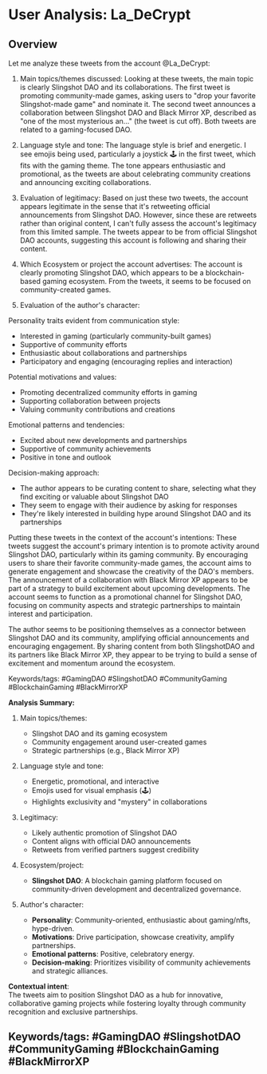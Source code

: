 # User Analysis: La_DeCrypt

## Overview

<think>
Let me analyze these tweets from the account @La_DeCrypt:

1. Main topics/themes discussed:
Looking at these tweets, the main topic is clearly Slingshot DAO and its collaborations. The first tweet is promoting community-made games, asking users to "drop your favorite Slingshot-made game" and nominate it. The second tweet announces a collaboration between Slingshot DAO and Black Mirror XP, described as "one of the most mysterious an..." (the tweet is cut off). Both tweets are related to a gaming-focused DAO.

2. Language style and tone:
The language style is brief and energetic. I see emojis being used, particularly a joystick 🕹️ in the first tweet, which fits with the gaming theme. The tone appears enthusiastic and promotional, as the tweets are about celebrating community creations and announcing exciting collaborations.

3. Evaluation of legitimacy:
Based on just these two tweets, the account appears legitimate in the sense that it's retweeting official announcements from Slingshot DAO. However, since these are retweets rather than original content, I can't fully assess the account's legitimacy from this limited sample. The tweets appear to be from official Slingshot DAO accounts, suggesting this account is following and sharing their content.

4. Which Ecosystem or project the account advertises:
The account is clearly promoting Slingshot DAO, which appears to be a blockchain-based gaming ecosystem. From the tweets, it seems to be focused on community-created games.

5. Evaluation of the author's character:

Personality traits evident from communication style:
- Interested in gaming (particularly community-built games)
- Supportive of community efforts
- Enthusiastic about collaborations and partnerships
- Participatory and engaging (encouraging replies and interaction)

Potential motivations and values:
- Promoting decentralized community efforts in gaming
- Supporting collaboration between projects
- Valuing community contributions and creations

Emotional patterns and tendencies:
- Excited about new developments and partnerships
- Supportive of community achievements
- Positive in tone and outlook

Decision-making approach:
- The author appears to be curating content to share, selecting what they find exciting or valuable about Slingshot DAO
- They seem to engage with their audience by asking for responses
- They're likely interested in building hype around Slingshot DAO and its partnerships

Putting these tweets in the context of the account's intentions:
These tweets suggest the account's primary intention is to promote activity around Slingshot DAO, particularly within its gaming community. By encouraging users to share their favorite community-made games, the account aims to generate engagement and showcase the creativity of the DAO's members. The announcement of a collaboration with Black Mirror XP appears to be part of a strategy to build excitement about upcoming developments. The account seems to function as a promotional channel for Slingshot DAO, focusing on community aspects and strategic partnerships to maintain interest and participation.

The author seems to be positioning themselves as a connector between Slingshot DAO and its community, amplifying official announcements and encouraging engagement. By sharing content from both SlingshotDAO and its partners like Black Mirror XP, they appear to be trying to build a sense of excitement and momentum around the ecosystem.

Keywords/tags: #GamingDAO #SlingshotDAO #CommunityGaming #BlockchainGaming #BlackMirrorXP
</think>

**Analysis Summary:**

1. Main topics/themes:  
   - Slingshot DAO and its gaming ecosystem  
   - Community engagement around user-created games  
   - Strategic partnerships (e.g., Black Mirror XP)  

2. Language style and tone:  
   - Energetic, promotional, and interactive  
   - Emojis used for visual emphasis (🕹️)  
   - Highlights exclusivity and "mystery" in collaborations  

3. Legitimacy:  
   - Likely authentic promotion of Slingshot DAO  
   - Content aligns with official DAO announcements  
   - Retweets from verified partners suggest credibility  

4. Ecosystem/project:  
   - **Slingshot DAO**: A blockchain gaming platform focused on community-driven development and decentralized governance.  

5. Author's character:  
   - **Personality**: Community-oriented, enthusiastic about gaming/nfts, hype-driven.  
   - **Motivations**: Drive participation, showcase creativity, amplify partnerships.  
   - **Emotional patterns**: Positive, celebratory energy.  
   - **Decision-making**: Prioritizes visibility of community achievements and strategic alliances.  

**Contextual intent**:  
The tweets aim to position Slingshot DAO as a hub for innovative, collaborative gaming projects while fostering loyalty through community recognition and exclusive partnerships.  

**Keywords/tags**: #GamingDAO #SlingshotDAO #CommunityGaming #BlockchainGaming #BlackMirrorXP
---
